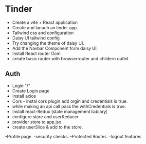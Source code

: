 # Tinder

- Create a vite + React application
- Create and lanuch an tinder app.
- Tailwind css and configuration
- Daisy UI tailwind config
- Try changing the theme of daisy UI.
- Add the Navbar Component form daisy UI.
- Install React router Dom
- create basic router with browserrouter and childern outlet


## Auth

- Login "/"
- Create Login page
- Install axios
- Cors - instal cors plugin add orgin and credentials is true.
- while making an api call pass the withCredentials is true.
- Install react-Redux (state management liabiary)
- configure store and userReducer 
- provider store to app.jsx
- create userSlice & add to the store.


-Profile page.
-security checks.
-Protected Routes.
-logout features



